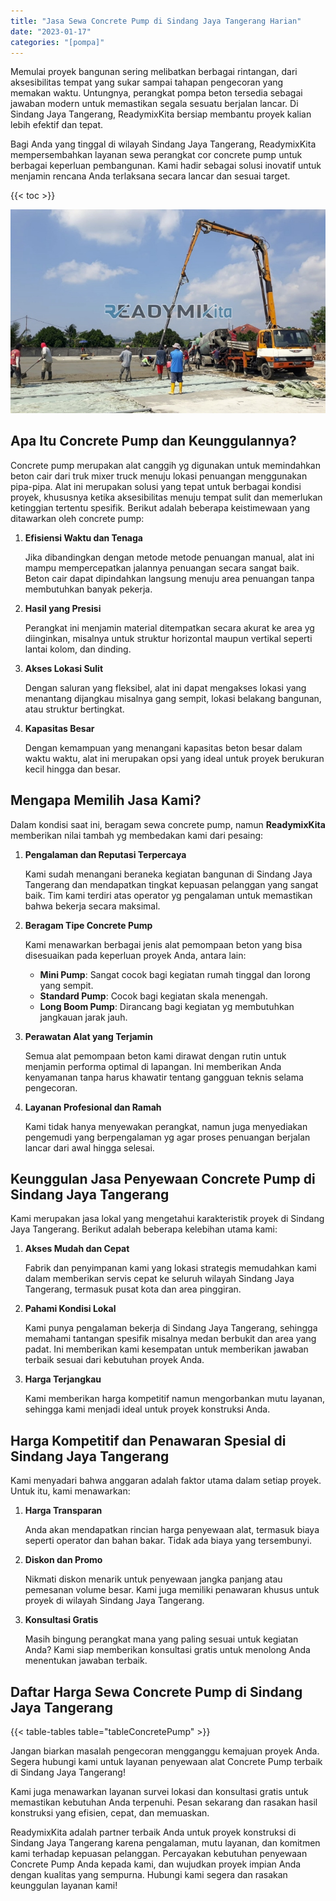 ```yaml
---
title: "Jasa Sewa Concrete Pump di Sindang Jaya Tangerang Harian"
date: "2023-01-17"
categories: "[pompa]"
---
```


Memulai proyek bangunan sering melibatkan berbagai rintangan, dari aksesibilitas tempat yang sukar sampai tahapan pengecoran yang memakan waktu. Untungnya, perangkat pompa beton tersedia sebagai jawaban modern untuk memastikan segala sesuatu berjalan lancar. Di Sindang Jaya Tangerang, ReadymixKita bersiap membantu proyek kalian lebih efektif dan tepat.

Bagi Anda yang tinggal di wilayah Sindang Jaya Tangerang, ReadymixKita mempersembahkan layanan sewa perangkat cor concrete pump untuk berbagai keperluan pembangunan. Kami hadir sebagai solusi inovatif untuk menjamin rencana Anda terlaksana secara lancar dan sesuai target.

{{< toc >}}

![Jasa Sewa Concrete Pump di Sindang Jaya Tangerang Harian](/images/pompa/sewa-pompa-12.jpg)

## Apa Itu Concrete Pump dan Keunggulannya?

Concrete pump merupakan alat canggih yg digunakan untuk memindahkan beton cair dari truk mixer truck menuju lokasi penuangan menggunakan pipa-pipa. Alat ini merupakan solusi yang tepat untuk berbagai kondisi proyek, khususnya ketika aksesibilitas menuju tempat sulit dan memerlukan ketinggian tertentu spesifik. Berikut adalah beberapa keistimewaan yang ditawarkan oleh concrete pump:

1. **Efisiensi Waktu dan Tenaga**

   Jika dibandingkan dengan metode metode penuangan manual, alat ini mampu mempercepatkan jalannya penuangan secara sangat baik. Beton cair dapat dipindahkan langsung menuju area penuangan tanpa membutuhkan banyak pekerja.

2. **Hasil yang Presisi**

   Perangkat ini menjamin material ditempatkan secara akurat ke area yg diinginkan, misalnya untuk struktur horizontal maupun vertikal seperti lantai kolom, dan dinding.

3. **Akses Lokasi Sulit**

   Dengan saluran yang fleksibel, alat ini dapat mengakses lokasi yang menantang dijangkau misalnya gang sempit, lokasi belakang bangunan, atau struktur bertingkat.

4. **Kapasitas Besar**

   Dengan kemampuan yang menangani kapasitas beton besar dalam waktu waktu, alat ini merupakan opsi yang ideal untuk proyek berukuran kecil hingga dan besar.

## Mengapa Memilih Jasa Kami?

Dalam kondisi saat ini, beragam sewa concrete pump, namun **ReadymixKita** memberikan nilai tambah yg membedakan kami dari pesaing:

1. **Pengalaman dan Reputasi Terpercaya**

   Kami sudah menangani beraneka kegiatan bangunan di Sindang Jaya Tangerang dan mendapatkan tingkat kepuasan pelanggan yang sangat baik. Tim kami terdiri atas operator yg pengalaman untuk memastikan bahwa bekerja secara maksimal.

2. **Beragam Tipe Concrete Pump**

   Kami menawarkan berbagai jenis alat pemompaan beton yang bisa disesuaikan pada keperluan proyek Anda, antara lain:
   - **Mini Pump**: Sangat cocok bagi kegiatan rumah tinggal dan lorong yang sempit.
   - **Standard Pump**: Cocok bagi kegiatan skala menengah.
   - **Long Boom Pump**: Dirancang bagi kegiatan yg membutuhkan jangkauan jarak jauh.

3. **Perawatan Alat yang Terjamin**

   Semua alat pemompaan beton kami dirawat dengan rutin untuk menjamin performa optimal di lapangan. Ini memberikan Anda kenyamanan tanpa harus khawatir tentang gangguan teknis selama pengecoran.

4. **Layanan Profesional dan Ramah**

   Kami tidak hanya menyewakan perangkat, namun juga menyediakan pengemudi yang berpengalaman yg agar proses penuangan berjalan lancar dari awal hingga selesai.

## Keunggulan Jasa Penyewaan Concrete Pump di Sindang Jaya Tangerang

Kami merupakan jasa lokal yang mengetahui karakteristik proyek di Sindang Jaya Tangerang. Berikut adalah beberapa kelebihan utama kami:

1. **Akses Mudah dan Cepat**

   Fabrik dan penyimpanan kami yang lokasi strategis memudahkan kami dalam memberikan servis cepat ke seluruh wilayah Sindang Jaya Tangerang, termasuk pusat kota dan area pinggiran.

2. **Pahami Kondisi Lokal**

   Kami punya pengalaman bekerja di Sindang Jaya Tangerang, sehingga memahami tantangan spesifik misalnya medan berbukit dan area yang padat. Ini memberikan kami kesempatan untuk memberikan jawaban terbaik sesuai dari kebutuhan proyek Anda.

3. **Harga Terjangkau**

   Kami memberikan harga kompetitif namun mengorbankan mutu layanan, sehingga kami menjadi ideal untuk proyek konstruksi Anda.

## Harga Kompetitif dan Penawaran Spesial di Sindang Jaya Tangerang

Kami menyadari bahwa anggaran adalah faktor utama dalam setiap proyek. Untuk itu, kami menawarkan:

1. **Harga Transparan**

   Anda akan mendapatkan rincian harga penyewaan alat, termasuk biaya seperti operator dan bahan bakar. Tidak ada biaya yang tersembunyi.

2. **Diskon dan Promo**

   Nikmati diskon menarik untuk penyewaan jangka panjang atau pemesanan volume besar. Kami juga memiliki penawaran khusus untuk proyek di wilayah Sindang Jaya Tangerang.

3. **Konsultasi Gratis**

   Masih bingung perangkat mana yang paling sesuai untuk kegiatan Anda? Kami siap memberikan konsultasi gratis untuk menolong Anda menentukan jawaban terbaik.

## Daftar Harga Sewa Concrete Pump di Sindang Jaya Tangerang

{{< table-tables table="tableConcretePump" >}}

Jangan biarkan masalah pengecoran mengganggu kemajuan proyek Anda. Segera hubungi kami untuk layanan penyewaan alat Concrete Pump terbaik di Sindang Jaya Tangerang!

Kami juga menawarkan layanan survei lokasi dan konsultasi gratis untuk memastikan kebutuhan Anda terpenuhi. Pesan sekarang dan rasakan hasil konstruksi yang efisien, cepat, dan memuaskan.

ReadymixKita adalah partner terbaik Anda untuk proyek konstruksi di Sindang Jaya Tangerang karena pengalaman, mutu layanan, dan komitmen kami terhadap kepuasan pelanggan. Percayakan kebutuhan penyewaan Concrete Pump Anda kepada kami, dan wujudkan proyek impian Anda dengan kualitas yang sempurna. Hubungi kami segera dan rasakan keunggulan layanan kami!